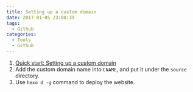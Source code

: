 ```yaml
---
title: Setting up a custom domain
date: 2017-01-05 23:08:39
tags:
  - Github
categories:
  - Tools
  - Github
---
```


1. [Quick start: Setting up a custom domain](https://help.github.com/articles/quick-start-setting-up-a-custom-domain/)
2. Add the custom domain name into `CNAME`, and put it under the `source` directory.
3. Use `hexo d -g` command to deploy the website.
